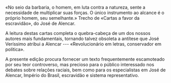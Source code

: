 «No seio da barbaria, o homem, em luta contra a natureza, sente a necessidade de multiplicar suas forças. O único instrumento ao alcance é o próprio homem, seu semelhante.»
Trecho de «Cartas a favor da escravidão», do José de Alencar.

A leitura destas cartas completa o quebra-cabeça de um dos nossos autores mais fundamentais, tornando talvez obsoleta a antítese que José Veríssimo atribui a Alencar --- «Revolucionário em letras, conservador em política».

 A presente edição procura fornecer um texto frequentemente escamoteado por seu teor controverso, mas precioso para o público interessado nos debates sobre relações raciais, bem como para os especialistas em José de Alencar, Império do Brasil, escravidão e sistema representativo.
